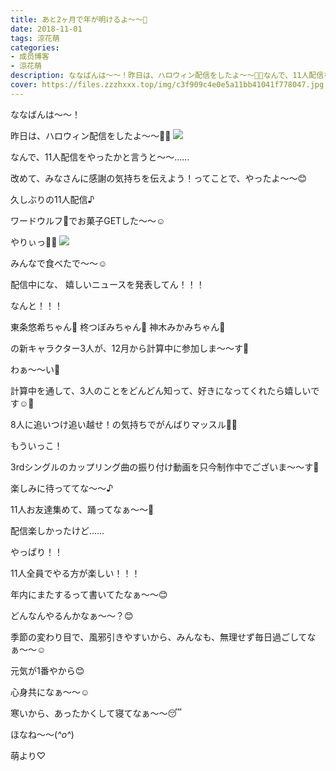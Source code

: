 ```yaml
---
title: あと2ヶ月で年が明けるよ〜〜🎍
date: 2018-11-01
tags: 涼花萌
categories: 
- 成员博客
- 涼花萌
description: ななばんは〜〜！昨日は、ハロウィン配信をしたよ〜〜🎃👻なんで、11人配信をやったかと言うと〜〜……改めて、みなさんに感謝の気持ちを伝えよう！ってことで、...
cover: https://files.zzzhxxx.top/img/c3f909c4e0e5a11bb41041f778047.jpg 
---
```







ななばんは〜〜！




昨日は、ハロウィン配信をしたよ〜〜🎃👻
![](https://files.zzzhxxx.top/img/c3f909c4e0e5a11bb41041f778047.jpg)








なんで、11人配信をやったかと言うと〜〜……




改めて、みなさんに感謝の気持ちを伝えよう！ってことで、やったよ〜〜😊






久しぶりの11人配信♪







ワードウルフ🐺でお菓子GETした〜〜☺️



やりぃっ🙌🏻
![](https://files.zzzhxxx.top/img/c3f909c4e0e5a11bb41041f778047-01.jpg)





みんなで食べたで〜〜☺️










配信中にな、
嬉しいニュースを発表してん！！！






なんと！！！




東条悠希ちゃん💜
柊つぼみちゃん💚
神木みかみちゃん💓




の新キャラクター3人が、12月から計算中に参加しま〜〜す🤗





わぁ〜〜い🤗









計算中を通して、3人のことをどんどん知って、好きになってくれたら嬉しいです☺️💓








8人に追いつけ追い越せ！の気持ちでがんばりマッスル💪🏻










もういっこ！





3rdシングルのカップリング曲の振り付け動画を只今制作中でございま〜〜す🤗




楽しみに待っててな〜〜♪



11人お友達集めて、踊ってなぁ〜〜🎈













配信楽しかったけど……




やっぱり！！


11人全員でやる方が楽しい！！！







年内にまたするって書いてたなぁ〜〜😊




どんなんやるんかなぁ〜〜？😊








季節の変わり目で、風邪引きやすいから、みんなも、無理せず毎日過ごしてなぁ〜〜☺️





元気が1番やから😊


心身共になぁ〜〜☺️





寒いから、あったかくして寝てなぁ〜〜😴





ほなね〜〜(*^o^*)


萌より♡


